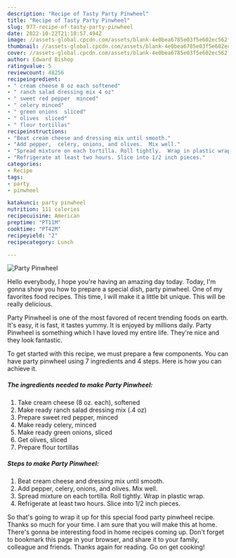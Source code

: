 ```yaml
---
description: "Recipe of Tasty Party Pinwheel"
title: "Recipe of Tasty Party Pinwheel"
slug: 977-recipe-of-tasty-party-pinwheel
date: 2022-10-22T21:10:57.494Z
image: //assets-global.cpcdn.com/assets/blank-4e0bea6785e03f5e602ec562f230caae08da540cada707380b4fe1bbebba43da.png
thumbnail: //assets-global.cpcdn.com/assets/blank-4e0bea6785e03f5e602ec562f230caae08da540cada707380b4fe1bbebba43da.png
cover: //assets-global.cpcdn.com/assets/blank-4e0bea6785e03f5e602ec562f230caae08da540cada707380b4fe1bbebba43da.png
author: Edward Bishop
ratingvalue: 5
reviewcount: 48256
recipeingredient:
- " cream cheese 8 oz each softened"
- " ranch salad dressing mix 4 oz"
- " sweet red pepper  minced"
- " celery minced"
- " green onions  sliced"
- " olives  sliced"
- " flour tortillas"
recipeinstructions:
- "Beat cream cheese and dressing mix until smooth."
- "Add pepper,  celery, onions, and olives.  Mix well."
- "Spread mixture on each tortilla. Roll tightly.  Wrap in plastic wrap."
- "Refrigerate at least two hours. Slice into 1/2 inch pieces."
categories:
- Recipe
tags:
- party
- pinwheel

katakunci: party pinwheel 
nutrition: 111 calories
recipecuisine: American
preptime: "PT11M"
cooktime: "PT42M"
recipeyield: "2"
recipecategory: Lunch

---
```



![Party Pinwheel](//assets-global.cpcdn.com/assets/blank-4e0bea6785e03f5e602ec562f230caae08da540cada707380b4fe1bbebba43da.png)

Hello everybody, I hope you're having an amazing day today. Today, I'm gonna show you how to prepare a special dish, party pinwheel. One of my favorites food recipes. This time, I will make it a little bit unique. This will be really delicious.



Party Pinwheel is one of the most favored of recent trending foods on earth. It's easy, it is fast, it tastes yummy. It is enjoyed by millions daily. Party Pinwheel is something which I have loved my entire life. They're nice and they look fantastic.


To get started with this recipe, we must prepare a few components. You can have party pinwheel using 7 ingredients and 4 steps. Here is how you can achieve it.

<!--inarticleads1-->

##### The ingredients needed to make Party Pinwheel:

1. Take  cream cheese (8 oz. each), softened
1. Make ready  ranch salad dressing mix (.4 oz)
1. Prepare  sweet red pepper,  minced
1. Make ready  celery, minced
1. Make ready  green onions,  sliced
1. Get  olives,  sliced
1. Prepare  flour tortillas




<!--inarticleads2-->

##### Steps to make Party Pinwheel:

1. Beat cream cheese and dressing mix until smooth.
1. Add pepper,  celery, onions, and olives.  Mix well.
1. Spread mixture on each tortilla. Roll tightly.  Wrap in plastic wrap.
1. Refrigerate at least two hours. Slice into 1/2 inch pieces.




So that's going to wrap it up for this special food party pinwheel recipe. Thanks so much for your time. I am sure that you will make this at home. There's gonna be interesting food in home recipes coming up. Don't forget to bookmark this page in your browser, and share it to your family, colleague and friends. Thanks again for reading. Go on get cooking!
